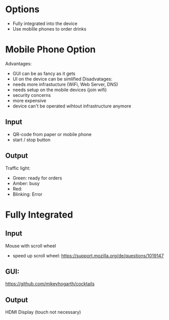 # Options
- Fully integrated into the device
- Use moblile phones to order drinks
# Mobile Phone Option
Advantages:
- GUI can be as fancy as it gets
- UI on the device can be simlified
Disadvatages:
- needs more infrastucture (WiFi, Web Server, DNS)
- needs setup on the mobile devices (join wifi)
- security concerns
- more expensive
- device can't be operated wihtout infrastructure anymore
## Input
- QR-code from paper or mobile phone
- start / stop button
## Output
Traffic light: 
- Green: ready for orders
- Amber: busy
- Red:
- Blinking: Error

# Fully Integrated
## Input
Mouse with scroll wheel
  - speed up scroll wheel:
    https://support.mozilla.org/de/questions/1019147
## GUI:
  https://github.com/mikeyhogarth/cocktails

## Output

HDMI Display (touch not necessary)
